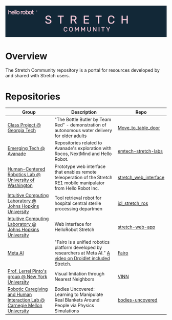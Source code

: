 ![](./images/banner.png)
# Overview

The Stretch Community repository is a portal for resources developed by and shared with Stretch users.

# Repositories
| Group                                                        | Description                                                  | Repo                                                         |
| ------------------------------------------------------------ | ------------------------------------------------------------ | ------------------------------------------------------------ |
| [Class Project @ Georgia Tech](https://sites.gatech.edu/robotic-caregivers/) | "The Bottle Butler by Team Red" - demonstration of autonomous water delivery for older adults | [Move_to_table_door](https://github.com/naveenbiitk/Move_to_table_door) |
| [Emerging Tech @ Avanade](https://www.avanade.com/thinking/research-and-insights/trendlines/emerging-technologies) | Repositories related to Avanade's exploration with Rocos, NextMind and Hello Robot.| [emtech-stretch-labs](https://github.com/Avanade/emtech-stretch-labs)|
| [Human-Centered Robotics Lab @ University of Washington](https://hcrlab.cs.washington.edu/) | Prototype web interface that enables remote teleoperation of the Stretch RE1 mobile manipulator from Hello Robot Inc. | [stretch_web_interface](https://github.com/hcrlab/stretch_web_interface) |
| [Intuitive Computing Laboratory @ Johns Hopkins University](http://intuitivecomputing.jhu.edu/) | Tool retrieval robot for hospital central sterile processing departmen | [icl_stretch_ros](https://github.com/intuitivecomputing/icl_stretch_ros) |
| [Intuitive Computing Laboratory @ Johns Hopkins University](http://intuitivecomputing.jhu.edu/) | Web interface for HelloRobot Stretch                         | [stretch-web-app](https://github.com/intuitivecomputing/stretch-web-app) |
| [Meta AI](https://ai.facebook.com/) | "Fairo is a unified robotics platform developed by researchers at Meta AI." [A video on Droidlet included Stretch.](https://ai.facebook.com/blog/droidlet-a-one-stop-shop-for-modularly-building-intelligent-agents/) | [Fairo](https://github.com/facebookresearch/fairo) |
| [Prof. Lerrel Pinto's group @ New York University](https://www.lerrelpinto.com/group/) | Visual Imitation through Nearest Neighbors | [VINN](https://github.com/jyopari/VINN/tree/main) |
| [Robotic Caregiving and Human Interaction Lab @ Carnegie Mellon University](https://rchi-lab.github.io/) | Bodies Uncovered: Learning to Manipulate Real Blankets Around People via Physics Simulations | [bodies-uncovered](https://github.com/RCHI-Lab/bodies-uncovered) |



